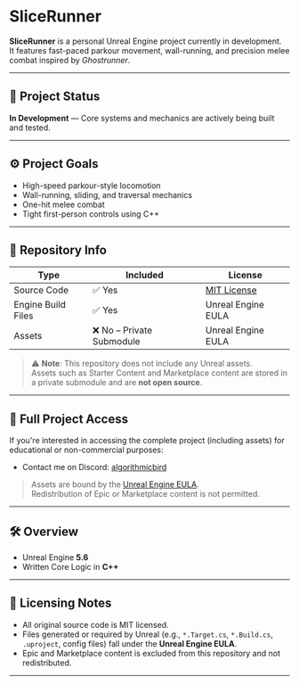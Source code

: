 # SliceRunner

**SliceRunner** is a personal Unreal Engine project currently in development.  
It features fast-paced parkour movement, wall-running, and precision melee combat inspired by *Ghostrunner*.

---

## 🚧 Project Status

**In Development** — Core systems and mechanics are actively being built and tested.

---

## ⚙️ Project Goals

- High-speed parkour-style locomotion  
- Wall-running, sliding, and traversal mechanics  
- One-hit melee combat  
- Tight first-person controls using C++  

---

## 📂 Repository Info

| Type            | Included            | License                     |
|-----------------|---------------------|-----------------------------|
| Source Code     | ✅ Yes               | [MIT License](LICENSE)      |
| Engine Build Files | ✅ Yes            | Unreal Engine EULA          |
| Assets  | ❌ No – Private Submodule | Unreal Engine EULA          |

> ⚠️ **Note**: This repository does not include any Unreal assets.  
> Assets such as Starter Content and Marketplace content are stored in a private submodule and are **not open source**.

---

## 🔐 Full Project Access

If you're interested in accessing the complete project (including assets) for educational or non-commercial purposes:

- Contact me on Discord: [algorithmicbird](https://discord.com/users/1312254176503402517)

> Assets are bound by the [Unreal Engine EULA](https://www.unrealengine.com/en-US/eula).  
> Redistribution of Epic or Marketplace content is not permitted.

---

## 🛠️ Overview

- Unreal Engine **5.6**  
- Written Core Logic in **C++**  

---

## 📝 Licensing Notes

- All original source code is MIT licensed.
- Files generated or required by Unreal (e.g., `*.Target.cs`, `*.Build.cs`, `.uproject`, config files) fall under the **Unreal Engine EULA**.
- Epic and Marketplace content is excluded from this repository and not redistributed.

---
  
